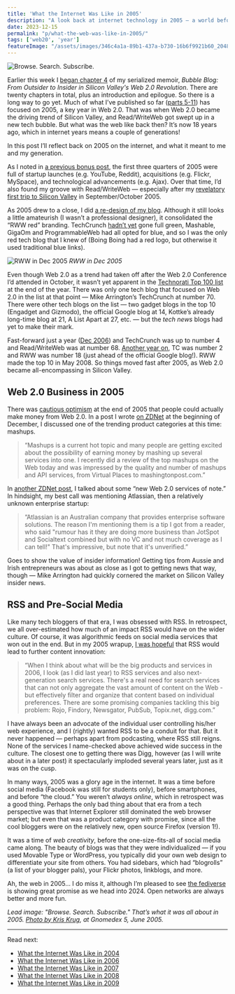```yaml
---
title: 'What the Internet Was Like in 2005'
description: "A look back at internet technology in 2005 — a world before social media, smartphones and the cloud."
date: 2023-12-15
permalink: "p/what-the-web-was-like-in-2005/"
tags: ['web20', 'year']
featureImage: "/assets/images/346c4a1a-89b1-437a-b730-16b6f9921b60_2048x1365.jpg"
---
```

![Browse. Search. Subscribe.](/assets/images/346c4a1a-89b1-437a-b730-16b6f9921b60_2048x1365.jpg)

Earlier this week I [began chapter 4](/p/012-gift-basket-seattle-january-2006) of my serialized memoir, _Bubble Blog: From Outsider to Insider in Silicon Valley's Web 2.0 Revolution_. There are twenty chapters in total, plus an introduction and epilogue. So there is a long way to go yet. Much of what I’ve published so far ([parts 5-11](/p/roadmap-bubbleblog)) has focused on 2005, a key year in Web 2.0. That was when Web 2.0 became the driving trend of Silicon Valley, and Read/WriteWeb got swept up in a new tech bubble. But what was the web like back then? It’s now 18 years ago, which in internet years means a couple of generations!

In this post I’ll reflect back on 2005 on the internet, and what it meant to me and my generation.

As I noted in [a previous bonus post](/p/2005-growth-of-web-20-and-rww), the first three quarters of 2005 were full of startup launches (e.g. YouTube, Reddit), acquisitions (e.g. Flickr, MySpace), and technological advancements (e.g. Ajax). Over that time, I’d also found my groove with Read/WriteWeb — especially after my [revelatory first trip to Silicon Valley](/p/005-arriving-at-the-techcrunch-ranch) in September/October 2005.

As 2005 drew to a close, I did [a re-design of my blog](https://web.archive.org/web/20051223075615if_/http://readwriteweb.com/). Although it still looks a little amateurish (I wasn’t a professional designer), it consolidated the “RWW red” branding. TechCrunch [hadn’t yet](https://web.archive.org/web/20051231031515/http://www.techcrunch.com/) gone full green, Mashable, GigaOm and ProgrammableWeb had all opted for blue, and so I was the only red tech blog that I knew of (Boing Boing had a red logo, but otherwise it used traditional blue links).

![RWW in Dec 2005](/assets/images/36b6618f-41b3-49df-8767-bbfd1ba7df84_2170x1454.jpg "RWW in Dec 2005")
*RWW in Dec 2005*

Even though Web 2.0 as a trend had taken off after the Web 2.0 Conference I’d attended in October, it wasn’t yet apparent in the [Technorati Top 100 list](https://web.archive.org/web/20051231055421/http://technorati.com/pop/blogs/) at the end of the year. There was only one tech blog that focused on Web 2.0 in the list at that point — Mike Arrington’s TechCrunch at number 70. There were other tech blogs on the list — two gadget blogs in the top 10 (Engadget and Gizmodo), the official Google blog at 14, Kottke’s already long-time blog at 21, A List Apart at 27, etc. — but the _tech news_ blogs had yet to make their mark.

Fast-forward just a year ([Dec 2006](https://web.archive.org/web/20061231132915/http://technorati.com/pop/blogs)) and TechCrunch was up to number 4 and Read/WriteWeb was at number 68. [Another year on](https://web.archive.org/web/20071228100921/http://technorati.com/pop/blogs/), TC was number 2 and RWW was number 18 (just ahead of the official Google blog!). RWW made the top 10 in May 2008. So things moved fast after 2005, as Web 2.0 became all-encompassing in Silicon Valley.

Web 2.0 Business in 2005
------------------------

There was [cautious optimism](https://web.archive.org/web/20021031221517if_/http://www.readwriteweb.com/archives/002875.php) at the end of 2005 that people could actually make money from Web 2.0. In a post I wrote [on ZDNet](https://web.archive.org/web/20060818060016/http://blogs.zdnet.com/web2explorer/?p=71) at the beginning of December, I discussed one of the trending product categories at this time: mashups.

> “Mashups is a current hot topic and many people are getting excited about the possibility of earning money by mashing up several services into one. I recently did a review of the top mashups on the Web today and was impressed by the quality and number of mashups and API services, from Virtual Places to mashingtonpost.com.”

In [another ZDNet post](https://web.archive.org/web/20060829171453/http://blogs.zdnet.com/web2explorer/?p=72), I talked about some “new Web 2.0 services of note.” In hindsight, my best call was mentioning Atlassian, then a relatively unknown enterprise startup:

> “Atlassian is an Australian company that provides enterprise software solutions. The reason I'm mentioning them is a tip I got from a reader, who said "rumour has it they are doing more business than JotSpot and Socialtext combined but with no VC and not much coverage as I can tell!" That's impressive, but note that it's unverified.”

Goes to show the value of insider information! Getting tips from Aussie and Irish entrepreneurs was about as close as I got to getting news that way, though — Mike Arrington had quickly cornered the market on Silicon Valley insider news.

RSS and Pre-Social Media
------------------------

Like many tech bloggers of that era, I was obsessed with RSS. In retrospect, we all over-estimated how much of an impact RSS would have on the wider culture. Of course, it was algorithmic feeds on social media services that won out in the end. But in my 2005 wrapup, [I was hopeful](https://web.archive.org/web/20060103190620if_/http://www.readwriteweb.com/archives/best_web_compan.php) that RSS would lead to further content innovation:

> “When I think about what will be the big products and services in 2006, I look (as I did last year) to RSS services and also next-generation search services. There's a real need for search services that can not only aggregate the vast amount of content on the Web - but effectively filter and organize that content based on individual preferences. There are some promising companies tackling this big problem: Rojo, Findory, Newsgator, PubSub, Topix&#46;net, digg&#46;com.”

I have always been an advocate of the individual user controlling his/her web experience, and I (rightly) wanted RSS to be a conduit for that. But it never happened — perhaps apart from podcasting, where RSS still reigns. None of the services I name-checked above achieved wide success in the culture. The closest one to getting there was Digg, however (as I will write about in a later post) it spectacularly imploded several years later, just as it was on the cusp.

In many ways, 2005 was a glory age in the internet. It was a time before social media (Facebook was still for students only), before smartphones, and before “the cloud.” You weren’t _always online_, which in retrospect was a good thing. Perhaps the only bad thing about that era from a tech perspective was that Internet Explorer still dominated the web browser market; but even that was a product category with promise, since all the cool bloggers were on the relatively new, open source Firefox (version 1!).

It was a time of _web creativity_, before the one-size-fits-all of social media came along. The beauty of blogs was that they were individualized — if you used Movable Type or WordPress, you typically did your own web design to differentiate your site from others. You had sidebars, which had “blogrolls” (a list of your blogger pals), your Flickr photos, linkblogs, and more.

Ah, the web in 2005… I do miss it, although I’m pleased to see [the fediverse](https://mastodon.social/@ricmac) is showing great promise as we head into 2024. Open networks are always better and more fun.

*Lead image: "Browse. Search. Subscribe." That’s what it was all about in 2005. [Photo by Kris Krug](https://www.flickr.com/photos/kk/21367593/), at Gnomedex 5, June 2005.*

* * *

Read next: 
* [What the Internet Was Like in 2004](/p/internet-2004/)
* [What the Internet Was Like in 2006](/p/internet-2006/)
* [What the Internet Was Like in 2007](/p/internet-2007/)
* [What the Internet Was Like in 2008](/p/internet-2008/)
* [What the Internet Was Like in 2009](/p/internet-2009/)